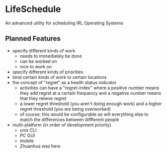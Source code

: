 # LifeSchedule
An advanced utility for scheduling IRL Operating Systems

## Planned Features
- specify different kinds of work
  - needs to immediately be done
  - can be worked on
  - nice to work on
- specify different kinds of priorities
- bind certain kinds of work to certain locations
- the concept of "regret" as a health status indicator
  - activities can have a "regret-index" where a positive number means they add regret at a certain frequency and a negative number means that they relieve regret
  - a lower regret threshold (you aren't doing enough work) and a higher regret threshold (you are being overworked)
  - of course, this would be configurable as will everything else to match the differences between diffferent people
- multi-platform (in order of development priority)
  - unix CLI
  - PC GUI
  - mobile
  - Zhuanhua was here
